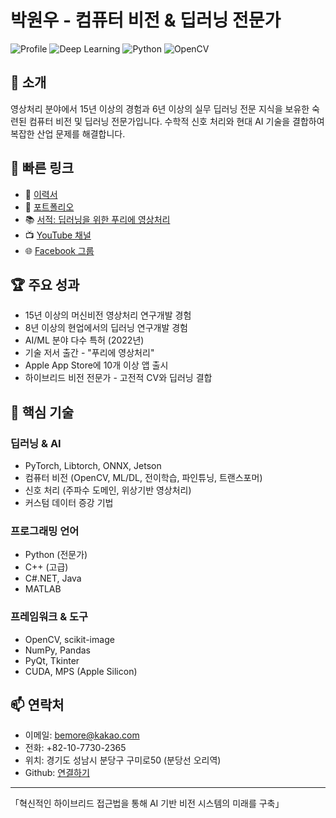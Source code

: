 # 박원우 - 컴퓨터 비전 & 딥러닝 전문가

![Profile](https://img.shields.io/badge/Experience-15%2B%20Years-blue)
![Deep Learning](https://img.shields.io/badge/Deep%20Learning-6%20Years-green)
![Python](https://img.shields.io/badge/Python-Expert-brightgreen)
![OpenCV](https://img.shields.io/badge/OpenCV-Expert-red)

## 🎯 소개

영상처리 분야에서 15년 이상의 경험과 6년 이상의 실무 딥러닝 전문 지식을 보유한 숙련된 컴퓨터 비전 및 딥러닝 전문가입니다. 수학적 신호 처리와 현대 AI 기술을 결합하여 복잡한 산업 문제를 해결합니다.

## 🚀 빠른 링크

- 📄 [이력서](./RESUME_kor.md)
- 🎨 [포트폴리오](./PORTFOLIO_kor.md)
- 📚 [서적: 딥러닝을 위한 푸리에 영상처리](https://www.aladin.co.kr/shop/wproduct.aspx?ItemId=309060931)
- 📺 [YouTube 채널](https://www.youtube.com/@seohopa)
- 🌐 [Facebook 그룹](https://www.facebook.com/groups/297004660778037)

## 🏆 주요 성과

- 15년 이상의 머신비전 영상처리 연구개발 경험
- 8년 이상의 현업에서의 딥러닝 연구개발 경험
- AI/ML 분야 다수 특허 (2022년)
- 기술 저서 출간 - "푸리에 영상처리"
- Apple App Store에 10개 이상 앱 출시
- 하이브리드 비전 전문가 - 고전적 CV와 딥러닝 결합

## 🔧 핵심 기술

### 딥러닝 & AI
- PyTorch, Libtorch, ONNX, Jetson
- 컴퓨터 비전 (OpenCV, ML/DL, 전이학습, 파인튜닝, 트랜스포머)
- 신호 처리 (주파수 도메인, 위상기반 영상처리)
- 커스텀 데이터 증강 기법

### 프로그래밍 언어
- Python (전문가)
- C++ (고급)
- C#.NET, Java
- MATLAB

### 프레임워크 & 도구
- OpenCV, scikit-image
- NumPy, Pandas
- PyQt, Tkinter
- CUDA, MPS (Apple Silicon)

## 📫 연락처

- 이메일: bemore@kakao.com
- 전화: +82-10-7730-2365
- 위치: 경기도 성남시 분당구 구미로50 (분당선 오리역)
- Github: [연결하기](https://github.com/bemoregt)

---

「혁신적인 하이브리드 접근법을 통해 AI 기반 비전 시스템의 미래를 구축」
